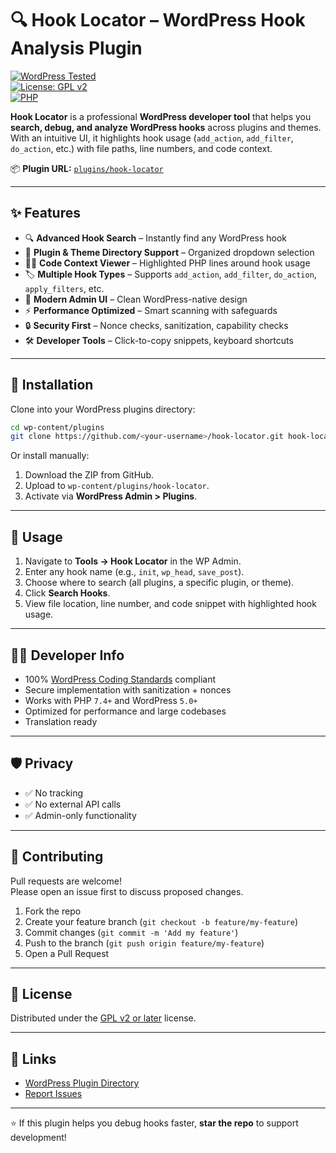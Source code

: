 # 🔍 Hook Locator – WordPress Hook Analysis Plugin

[![WordPress Tested](https://img.shields.io/badge/WordPress-6.8-blue.svg)](https://wordpress.org/plugins/hook-locator/)  
[![License: GPL v2](https://img.shields.io/badge/License-GPLv2%2B-green.svg)](https://www.gnu.org/licenses/gpl-2.0.html)  
[![PHP](https://img.shields.io/badge/PHP-7.4%2B-orange.svg)](https://www.php.net/)  

**Hook Locator** is a professional **WordPress developer tool** that helps you **search, debug, and analyze WordPress hooks** across plugins and themes.  
With an intuitive UI, it highlights hook usage (`add_action`, `add_filter`, `do_action`, etc.) with file paths, line numbers, and code context.  

📦 **Plugin URL:** [`plugins/hook-locator`](plugins/hook-locator)

---

## ✨ Features

- 🔍 **Advanced Hook Search** – Instantly find any WordPress hook  
- 📂 **Plugin & Theme Directory Support** – Organized dropdown selection  
- 🧑‍💻 **Code Context Viewer** – Highlighted PHP lines around hook usage  
- 🏷 **Multiple Hook Types** – Supports `add_action`, `add_filter`, `do_action`, `apply_filters`, etc.  
- 🎨 **Modern Admin UI** – Clean WordPress-native design  
- ⚡ **Performance Optimized** – Smart scanning with safeguards  
- 🔒 **Security First** – Nonce checks, sanitization, capability checks  
- 🛠 **Developer Tools** – Click-to-copy snippets, keyboard shortcuts  

---

## 🚀 Installation

Clone into your WordPress plugins directory:

```bash
cd wp-content/plugins
git clone https://github.com/<your-username>/hook-locator.git hook-locator
```

Or install manually:

1. Download the ZIP from GitHub.  
2. Upload to `wp-content/plugins/hook-locator`.  
3. Activate via **WordPress Admin > Plugins**.  

---

## 🎯 Usage

1. Navigate to **Tools → Hook Locator** in the WP Admin.  
2. Enter any hook name (e.g., `init`, `wp_head`, `save_post`).  
3. Choose where to search (all plugins, a specific plugin, or theme).  
4. Click **Search Hooks**.  
5. View file location, line number, and code snippet with highlighted hook usage.  

---

## 👨‍💻 Developer Info

- 100% [WordPress Coding Standards](https://github.com/WordPress/WordPress-Coding-Standards) compliant  
- Secure implementation with sanitization + nonces  
- Works with PHP `7.4+` and WordPress `5.0+`  
- Optimized for performance and large codebases  
- Translation ready  

---

## 🛡 Privacy

- ✅ No tracking  
- ✅ No external API calls  
- ✅ Admin-only functionality  

---

## 🤝 Contributing

Pull requests are welcome!  
Please open an issue first to discuss proposed changes.  

1. Fork the repo  
2. Create your feature branch (`git checkout -b feature/my-feature`)  
3. Commit changes (`git commit -m 'Add my feature'`)  
4. Push to the branch (`git push origin feature/my-feature`)  
5. Open a Pull Request  

---

## 📜 License

Distributed under the [GPL v2 or later](https://www.gnu.org/licenses/gpl-2.0.html) license.  

---

## 🔗 Links

- [WordPress Plugin Directory](https://wordpress.org/plugins/hook-locator/)  
- [Report Issues](https://github.com/<your-username>/hook-locator/issues)  

---

⭐ If this plugin helps you debug hooks faster, **star the repo** to support development!
